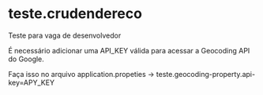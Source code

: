 # teste.crudendereco
Teste para vaga de desenvolvedor

É necessário adicionar uma API_KEY válida para acessar a Geocoding API do Google.

Faça isso no arquivo application.propeties -> teste.geocoding-property.api-key=APY_KEY
